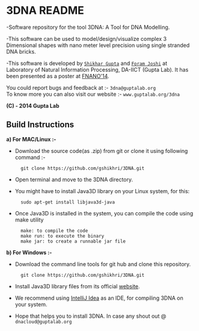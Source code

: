 3DNA README
========================================================

-Software repository for the tool 3DNA: A Tool for DNA Modelling.

-This software can be used to model/design/visualize complex 3 Dimensional shapes with nano meter level precision using single stranded DNA bricks.

-This software is developed by [`Shikhar Gupta`](www.guptalab.org/shikhargupta) and [`Foram Joshi`](www.guptalab.org/foramj) at Laboratory of Natural Information Processing, DA-IICT (Gupta Lab). It has been presented as a poster at [FNANO'14](http://www.cs.duke.edu/FNANO/). 

You could report bugs and feedback at :- `3dna@guptalab.org`                     
To know more you can also visit our website :- `www.guptalab.org/3dna`                        

**(C) - 2014 Gupta Lab**


Build Instructions
---------------------------------------------------------

**a) For MAC/Linux :-** 

- Download the source code(as .zip) from git or clone it using following command :-

        git clone https://github.com/gshikhri/3DNA.git

- Open terminal and move to the 3DNA directory.

- You might have to install Java3D library on your Linux system, for this:
        
        sudo apt-get install libjava3d-java

- Once Java3D is installed in the system, you can compile the code using make utility

        make: to compile the code
        make run: to execute the binary
        make jar: to create a runnable jar file

**b) For Windows :-**

- Download the command line tools for git hub and clone this repository.

        git clone https://github.com/gshikhri/3DNA.git

- Install Java3D library files from its official [website](http://www.oracle.com/technetwork/java/javase/tech/index-jsp-138252.html).

- We recommend using [IntelliJ Idea](https://www.jetbrains.com/idea/) as an IDE, for compiling 3DNA on your system. 

- Hope that helps you to install 3DNA. In case any shout out @ `dnacloud@guptalab.org`
